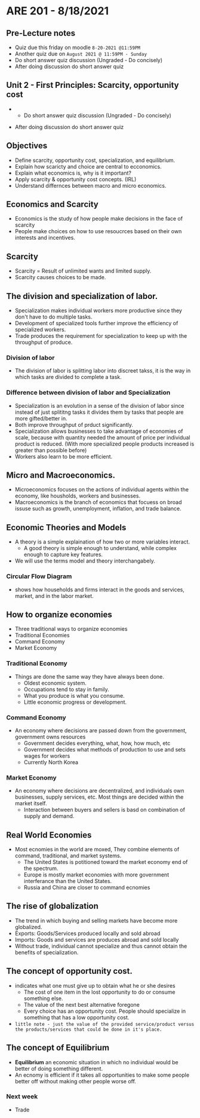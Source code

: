# ARE 201 - 8/18/2021
## Pre-Lecture notes
- Quiz due this friday on moodle ``8-20-2021 @11:59PM``
- Another quiz due on ``August 2021 @ 11:59PM - Sunday``
- Do short answer quiz discussion (Ungraded - Do concisely)
- After doing discussion do short answer quiz
## Unit 2 - First Principles: Scarcity, opportunity cost
* - Do short answer quiz discussion (Ungraded - Do concisely)
- After doing discussion do short answer quiz
## Objectives
- Define scarcity, opportunity cost, specialization, and equilibrium.
- Explain how scaricty and choice are central to ecconomics.
- Explain what economics is, why is it important?
- Apply scarcity & opportunity cost concepts. (IRL)
- Understand differnces between macro and micro economics.

## Economics and Scarcity
- Economics is the study of how people make decisions in the face of scarcity
- People make choices on how to use resoucrces based on their own interests and incentives.

## Scarcity
- Scarcity = Result of unlimited wants and limited supply.
- Scarcity causes choices to be made.
## The division and specialization of labor.
- Specialization makes individual workers more productive since they don't have to do multiple tasks.
- Development of specialized tools further improve the efficiency of specialized workers.
- Trade produces the requirement for specialization to keep up with the throughput of produce.
### Division of labor
- The division of labor is splitting labor into discreet takss, it is the way in which tasks are divided to complete a task.
### Difference between division of labor and Specialization
- Specialization is an evolution in a sense of the division of labor since instead of just splititng tasks it divides them by tasks that people are more gifted/better in.
- Both improve throughput of prduct significantly.
- Specialization allows businesses to take advantage of economies of scale, because with quantity needed the amount of price per individual product is reduced. (With more specialized people products increased is greater than possible before)
- Workers also learn to be more efficient.

## Micro and Macroeconomics.
- Microeconomics focuses on the actions of individual agents within the economy, like housholds, workers and businesses.
- Macroeconomics is the branch of economics that focuess on broad issuse such as growth, unemployment, inflation, and trade balance.

## Economic Theories and Models
- A theory is a simple explaination of how two or more variables interact.
    - A good theory is simple enough to understand, while complex enough to capture key features.
- We will use the terms model and theory interchangabely.
### Circular Flow Diagram
- shows how households and firms interact in the goods and services, market, and in the labor market.
## How to organize economies
- Three traditional ways to organize economies
- Traditional Economies
- Command Economy
- Market Economy

### Traditional Economy
- Things are done the same way they have always been done.
    - Oldest economic system.
    - Occupations tend to stay in family.
    - What you produce is what you consume.
    - Little economic progress or development.
### Command Economy
- An economy where decisions are passed down from the government, government owns resources
    - Government decides everything, what, how, how much, etc
    - Government decides what methods of production to use and sets wages for workers
    - Currently North Korea
### Market Economy
- An economy where decisions are decentralized, and individuals own businesses, supply services, etc. Most things are decided within the market itself.
    - Interaction between buyers and sellers is basd on combination of supply and demand.
## Real World Economies
- Most ecnomies in the world are moxed, They combine elements of command, traditional, and market systems.
    - The United States is potitioned toward the market economy end of the spectrum.
    - Europe is mostly market economies with more government interferance than the United States.
    - Russia and China are closer to command ecnomies
## The rise of globalization
- The trend in which buying and selling markets have become more globalized.
- Exports: Goods/Services produced locally and sold abroad
- Imports: Goods and services are produces abroad and sold locally
- Without trade, individual cannot specialize and thus cannot obtain the benefits of specialization.

## The concept of opportunity cost.
- indicates what one must give up to obtain what he or she desires
    - The cost of one item in the lost opportunity to do or consume something else.
    - The value of the next best alternative foregone
    - Every choice has an opportunity cost.
    People should specialize in something that has a low opportunity cost.
- ``little note - just the value of the provided service/product versus the products/services that could be done in it's place.``
## The concept of Equilibrium
- **Equilibrium** an economic situation in which no individual would be better of doing something different.
- An ecnomy is efficient if it takes all opportunities to make some people better off without making other people worse off.

### Next week
- Trade